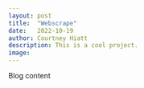 ```yaml
---
layout: post
title:  "Webscrape"
date:   2022-10-19
author: Courtney Hiatt
description: This is a cool project.
image: 
---
```


Blog content
